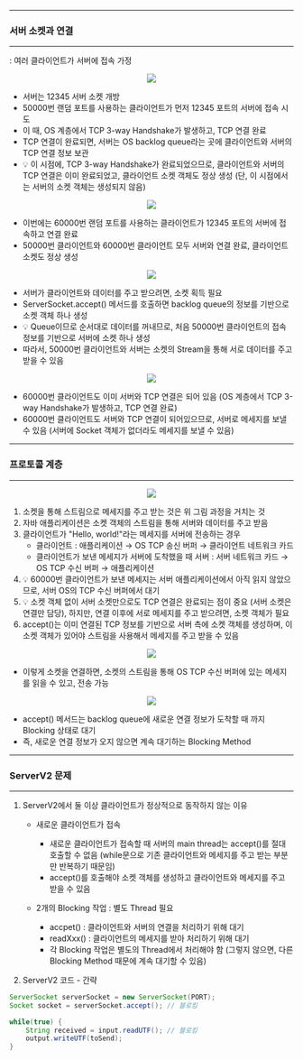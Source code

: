 -----
### 서버 소켓과 연결
-----
: 여러 클라이언트가 서버에 접속 가정
<div align="center">
<img src="https://github.com/user-attachments/assets/51ae2df1-bbac-4aeb-9fb8-b4aa6affd22b">
</div>

  - 서버는 12345 서버 소켓 개방
  - 50000번 랜덤 포트를 사용하는 클라이언트가 먼저 12345 포트의 서버에 접속 시도
  - 이 때, OS 계층에서 TCP 3-way Handshake가 발생하고, TCP 연결 완료
  - TCP 연결이 완료되면, 서버는 OS backlog queue라는 곳에 클라이언트와 서버의 TCP 연결 정보 보관
  - 💡 이 시점에, TCP 3-way Handshake가 완료되었으므로, 클라이언트와 서버의 TCP 연결은 이미 완료되었고, 클라이언트 소켓 객체도 정상 생성 (단, 이 시점에서는 서버의 소켓 객체는 생성되지 않음)

<div align="center">
<img src="https://github.com/user-attachments/assets/2f76b592-308a-4080-804f-9b187791bfca">
</div>

  - 이번에는 60000번 랜덤 포트를 사용하는 클라이언트가 12345 포트의 서버에 접속하고 연결 완료
  - 50000번 클라이언트와 60000번 클라이언트 모두 서버와 연결 완료, 클라이언트 소켓도 정상 생성

<div align="center">
<img src="https://github.com/user-attachments/assets/5ff72fbd-a513-4b10-8bb2-5bdcedad7278">
</div>

  - 서버가 클라이언트와 데이터를 주고 받으려면, 소켓 획득 필요
  - ServerSocket.accept() 메서드를 호출하면 backlog queue의 정보를 기반으로 소켓 객체 하나 생성
  - 💡 Queue이므로 순서대로 데이터를 꺼내므로, 처음 50000번 클라이언트의 접속 정보를 기반으로 서버에 소켓 하나 생성
  - 따라서, 50000번 클라이언트와 서버는 소켓의 Stream을 통해 서로 데이터를 주고 받을 수 있음

<div align="center">
<img src="https://github.com/user-attachments/assets/603f9f06-8f71-4224-bcf2-b20bc2033545">
</div>

  - 60000번 클라이언트도 이미 서버와 TCP 연결은 되어 있음 (OS 계층에서 TCP 3-way Handshake가 발생하고, TCP 연결 완료)
  - 60000번 클라이언트도 서버와 TCP 연결이 되어있으므로, 서버로 메세지를 보낼 수 있음 (서버에 Socket 객체가 없더라도 메세지를 보낼 수 있음)

-----
### 프로토콜 계층
-----
<div align="center">
<img src="https://github.com/user-attachments/assets/17507a1e-8451-4fa3-9c44-816da146f530">
</div>

1. 소켓을 통해 스트림으로 메세지를 주고 받는 것은 위 그림 과정을 거치는 것
2. 자바 애플리케이션은 소켓 객체의 스트림을 통해 서버와 데이터를 주고 받음
3. 클라이언트가 "Hello, world!"라는 메세지를 서버에 전송하는 경우
   - 클라이언트 : 애플리케이션 → OS TCP 송신 버퍼 → 클라이언트 네트워크 카드
   - 클라이언트가 보낸 메세지가 서버에 도착했을 때 서버 : 서버 네트워크 카드 → OS TCP 수신 버퍼 → 애플리케이션
4. 💡 60000번 클라이언트가 보낸 메세지는 서버 애플리케이션에서 아직 읽지 않았으므로, 서버 OS의 TCP 수신 버퍼에서 대기
5. 💡 소켓 객체 없이 서버 소켓만으로도 TCP 연결은 완료되는 점이 중요 (서버 소켓은 연결만 담당), 하지만, 연결 이후에 서로 메세지를 주고 받으려면, 소켓 객체가 필요
6. accept()는 이미 연결된 TCP 정보를 기반으로 서버 측에 소켓 객체를 생성하며, 이 소켓 객체가 있어야 스트림을 사용해서 메세지를 주고 받을 수 있음

<div align="center">
<img src="https://github.com/user-attachments/assets/1430dc0e-f21a-4f70-8688-f187e3700b87">
</div>

  - 이렇게 소켓을 연결하면, 소켓의 스트림을 통해 OS TCP 수신 버퍼에 있는 메세지를 읽을 수 있고, 전송 가능

<div align="center">
<img src="https://github.com/user-attachments/assets/4dc5e40e-8e71-4087-b7fd-1203d94c29da">
</div>

  - accept() 메서드는 backlog queue에 새로운 연결 정보가 도착할 때 까지 Blocking 상태로 대기
  - 즉, 새로운 연결 정보가 오지 않으면 계속 대기하는 Blocking Method

-----
### ServerV2 문제
-----
1. ServerV2에서 둘 이상 클라이언트가 정상적으로 동작하지 않는 이유
   - 새로운 클라이언트가 접속
     + 새로운 클라이언트가 접속할 때 서버의 main thread는 accept()를 절대 호출할 수 없음 (while문으로 기존 클라이언트와 메세지를 주고 받는 부분만 반복하기 때문임)
     + accept()를 호출해야 소켓 객체를 생성하고 클라이언트와 메세지를 주고 받을 수 있음

   - 2개의 Blocking 작업 : 별도 Thread 필요
     + accpet() : 클라이언트와 서버의 연결을 처리하기 위해 대기
     + readXxx() : 클라이언트의 메세지를 받아 처리하기 위해 대기
     + 각 Blocking 작업은 별도의 Thread에서 처리해야 함 (그렇지 않으면, 다른 Blocking Method 때문에 계속 대기할 수 있음)

2. ServerV2 코드 - 간략
```java
ServerSocket serverSocket = new ServerSocket(PORT);
Socket socket = serverSocket.accept(); // 블로킹

while(true) {
    String received = input.readUTF(); // 블로킹
    output.writeUTF(toSend);
}
```
